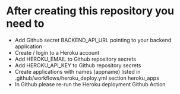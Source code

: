 # After creating this repository you need to
- Add Github secret BACKEND_API_URL pointing to your backend application
- Create / login to a Heroku account
- Add HEROKU_EMAIL to Github repository secrets
- Add HEROKU_API_KEY to Github repository secrets
- Create applications with names (appname) listed in .github/workflows/heroku_deploy.yml section heroku_apps
- In Github please re-run the Heroku deployment Github Action

